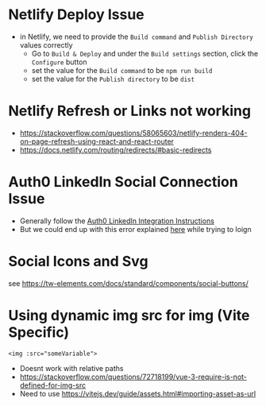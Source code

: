 # Netlify Deploy Issue

- in Netlify, we need to provide the `Build command` and `Publish Directory` values correctly
  - Go to `Build & Deploy` and under the `Build settings` section, click the `Configure` button
  - set the value for the `Build command` to be `npm run build`
  - set the value for the `Publish directory` to be `dist`

# Netlify Refresh or Links not working

- https://stackoverflow.com/questions/58065603/netlify-renders-404-on-page-refresh-using-react-and-react-router
- https://docs.netlify.com/routing/redirects/#basic-redirects

# Auth0 LinkedIn Social Connection Issue

- Generally follow the [Auth0 LinkedIn Integration Instructions](https://manage.auth0.com/dashboard/us/dev-zm8k7g0jntagspap/marketplace/integrations/linkedin-social-connection)
- But we could end up with this error explained [here](https://community.auth0.com/t/error-your-linkedin-network-will-be-back-soon-when-using-linkedin-social-connection/136532) while trying to loign

# Social Icons and Svg
see https://tw-elements.com/docs/standard/components/social-buttons/


# Using dynamic img src for img (Vite Specific)
```
<img :src="someVariable">
```
- Doesnt work with relative paths
- https://stackoverflow.com/questions/72718199/vue-3-require-is-not-defined-for-img-src
- Need to use https://vitejs.dev/guide/assets.html#importing-asset-as-url
